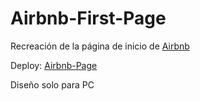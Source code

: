 # Airbnb-First-Page

Recreación de la página de inicio de [Airbnb](https://www.airbnb.es/)

Deploy: [Airbnb-Page](https://64ac9f4cbf5b620edc49a3e8--radiant-kataifi-bb334f.netlify.app/)

Diseño solo para PC
